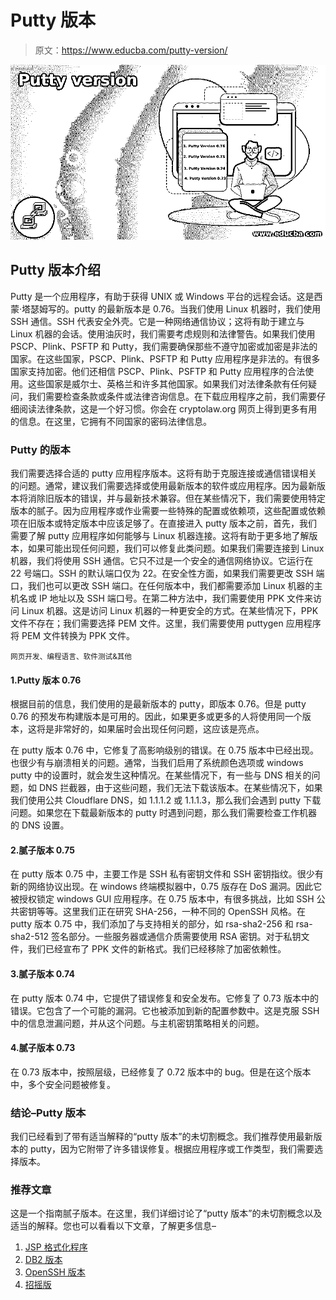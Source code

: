 # Putty 版本

> 原文：<https://www.educba.com/putty-version/>

![Putty version](img/b509417976f30ec7ed245f02ff7b50b3.png)



## Putty 版本介绍

Putty 是一个应用程序，有助于获得 UNIX 或 Windows 平台的远程会话。这是西蒙·塔瑟姆写的。putty 的最新版本是 0.76。当我们使用 Linux 机器时，我们使用 SSH 通信。SSH 代表安全外壳。它是一种网络通信协议；这将有助于建立与 Linux 机器的会话。使用油灰时，我们需要考虑规则和法律警告。如果我们使用 PSCP、Plink、PSFTP 和 Putty，我们需要确保那些不遵守加密或加密是非法的国家。在这些国家，PSCP、Plink、PSFTP 和 Putty 应用程序是非法的。有很多国家支持加密。他们还相信 PSCP、Plink、PSFTP 和 Putty 应用程序的合法使用。这些国家是威尔士、英格兰和许多其他国家。如果我们对法律条款有任何疑问，我们需要检查条款或条件或法律咨询信息。在下载应用程序之前，我们需要仔细阅读法律条款，这是一个好习惯。你会在 cryptolaw.org 网页上得到更多有用的信息。在这里，它拥有不同国家的密码法律信息。

### Putty 的版本

我们需要选择合适的 putty 应用程序版本。这将有助于克服连接或通信错误相关的问题。通常，建议我们需要选择或使用最新版本的软件或应用程序。因为最新版本将消除旧版本的错误，并与最新技术兼容。但在某些情况下，我们需要使用特定版本的腻子。因为应用程序或作业需要一些特殊的配置或依赖项，这些配置或依赖项在旧版本或特定版本中应该足够了。在直接进入 putty 版本之前，首先，我们需要了解 putty 应用程序如何能够与 Linux 机器连接。这将有助于更多地了解版本，如果可能出现任何问题，我们可以修复此类问题。如果我们需要连接到 Linux 机器，我们将使用 SSH 通信。它只不过是一个安全的通信网络协议。它运行在 22 号端口。SSH 的默认端口仅为 22。在安全性方面，如果我们需要更改 SSH 端口，我们也可以更改 SSH 端口。在任何版本中，我们都需要添加 Linux 机器的主机名或 IP 地址以及 SSH 端口号。在第二种方法中，我们需要使用 PPK 文件来访问 Linux 机器。这是访问 Linux 机器的一种更安全的方式。在某些情况下，PPK 文件不存在；我们需要选择 PEM 文件。这里，我们需要使用 puttygen 应用程序将 PEM 文件转换为 PPK 文件。

<small>网页开发、编程语言、软件测试&其他</small>

#### 1.Putty 版本 0.76

根据目前的信息，我们使用的是最新版本的 putty，即版本 0.76。但是 putty 0.76 的预发布构建版本是可用的。因此，如果更多或更多的人将使用同一个版本，这将是非常好的，如果届时会出现任何问题，这应该是亮点。

在 putty 版本 0.76 中，它修复了高影响级别的错误。在 0.75 版本中已经出现。也很少有与崩溃相关的问题。通常，当我们启用了系统颜色选项或 windows putty 中的设置时，就会发生这种情况。在某些情况下，有一些与 DNS 相关的问题，如 DNS 拦截器，由于这些问题，我们无法下载该版本。在某些情况下，如果我们使用公共 Cloudflare DNS，如 1.1.1.2 或 1.1.1.3，那么我们会遇到 putty 下载问题。如果您在下载最新版本的 putty 时遇到问题，那么我们需要检查工作机器的 DNS 设置。

#### 2.腻子版本 0.75

在 putty 版本 0.75 中，主要工作是 SSH 私有密钥文件和 SSH 密钥指纹。很少有新的网络协议出现。在 windows 终端模拟器中，0.75 版存在 DoS 漏洞。因此它被授权锁定 windows GUI 应用程序。在 0.75 版本中，有很多挑战，比如 SSH 公共密钥等等。这里我们正在研究 SHA-256，一种不同的 OpenSSH 风格。在 putty 版本 0.75 中，我们添加了与支持相关的部分，如 rsa-sha2-256 和 rsa-sha2-512 签名部分。一些服务器或通信介质需要使用 RSA 密钥。对于私钥文件，我们已经宣布了 PPK 文件的新格式。我们已经移除了加密依赖性。

#### 3.腻子版本 0.74

在 putty 版本 0.74 中，它提供了错误修复和安全发布。它修复了 0.73 版本中的错误。它包含了一个可能的漏洞。它也被添加到新的配置参数中。这是克服 SSH 中的信息泄漏问题，并从这个问题。与主机密钥策略相关的问题。

#### 4.腻子版本 0.73

在 0.73 版本中，按照层级，已经修复了 0.72 版本中的 bug。但是在这个版本中，多个安全问题被修复。

### 结论–Putty 版本

我们已经看到了带有适当解释的“putty 版本”的未切割概念。我们推荐使用最新版本的 putty，因为它附带了许多错误修复。根据应用程序或工作类型，我们需要选择版本。

### 推荐文章

这是一个指南腻子版本。在这里，我们详细讨论了“putty 版本”的未切割概念以及适当的解释。您也可以看看以下文章，了解更多信息–

1.  [JSP 格式化程序](https://www.educba.com/jsp-formatter/)
2.  [DB2 版本](https://www.educba.com/db2-version/)
3.  [OpenSSH 版本](https://www.educba.com/openssh-version/)
4.  [招摇版](https://www.educba.com/swagger-version/)





